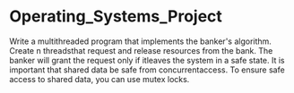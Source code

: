 # Operating_Systems_Project

Write a multithreaded program that implements the banker's algorithm. Create n threadsthat request and release resources from the bank. The banker will grant the request only if itleaves the system in a safe state. It is important that shared data be safe from concurrentaccess. To ensure safe access to shared data, you can use mutex locks.
